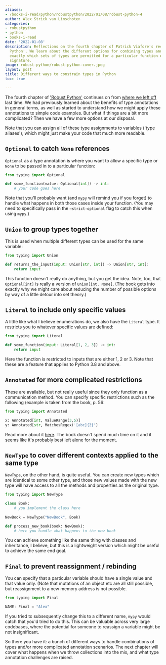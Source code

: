 ```yaml
---
aliases:
- /books-i-read/python/robustpython/2022/01/08/robust-python-4
author: Alex Strick van Linschoten
categories:
- robustpython
- python
- books-i-read
date: '2022-01-08'
description: Reflections on the fourth chapter of Patrick Viafore's recent book, 'Robust
  Python'. We learn about the different options for combining types and constraining
  exactly which sets of types are permitted for a particular function or variable
  signature.
image: robust-python/robust-python-cover.jpeg
layout: post
title: Different ways to constrain types in Python
toc: true

---
```


The fourth chapter of ['Robust Python'](https://www.amazon.com/Robust-Python-Patrick-Viafore-ebook-dp-B09982C9FX/dp/B09982C9FX/ref=mt_other?_encoding=UTF8&me=&tag=soumet-20&qid=) continues on from [where we left off](https://mlops.systems/robustpython/python/books-i-read/2022/01/03/robust-python-3.html) last time. We had previously learned about the benefits of type annotations in general terms, as well as started to understand how we might apply these annotations to simple code examples. But what if things are a bit more complicated? Then we have a few more options at our disposal.

Note that you can assign all of these type assignments to variables ('type aliases'), which might just make your code that much more readable.

## `Optional` to catch `None` references

`Optional` as a type annotation is where you want to allow a specific type or `None` to be passed in to a particular function:

```python
from typing import Optional

def some_function(value: Optional[int]) -> int:
	# your code goes here
```

Note that you'll probably want (and `mypy` will remind you if you forget) to handle what happens in both those cases inside your function. (You may need to specifically pass in the `—strict-optional` flag to catch this when using `mypy`.)

## `Union` to group types together

This is used when multiple different types can be used for the same variable:

```python
from typing import Union

def returns_the_input(input: Union[str, int]) -> Union[str, int]:
	return input
```

This function doesn't really do anything, but you get the idea. Note, too, that `Optional[int]` is really a version of `Union[int, None]`. (The book gets into exactly why we might care about reducing the number of possible options by way of a little detour into set theory.)

## `Literal` to include only specific values

A little like what I believe enumerations do, we also have the `Literal` type. It restricts you to whatever specific values are defined:

```python
from typing import Literal

def some_function(input: Literal[1, 2, 3]) -> int:
	return input
```

Here the function is restricted to inputs that are either 1, 2 or 3. Note that these are a feature that applies to Python 3.8 and above.

## `Annotated` for more complicated restrictions

These are available, but not really useful since they only function as a communication method. You can specify specific restrictions such as the following (example is taken from the book, p. 56:

```python
from typing import Annotated

x: Annotated[int, ValueRange(3,5)]
y: Annotated[str, MatchesRegex('[abc]{2}')
```

Read more about it [here](https://docs.python.org/3/library/typing.html?highlight=annotated#typing.Annotated). The book doesn't spend much time on it and it seems like it's probably best left alone for the moment.

## `NewType` to cover different contexts applied to the same type

`NewType`, on the other hand, is quite useful. You can create new types which are identical to some other type, and those new values made with the new type will have access to all the methods and properties as the original type.

```python
from typing import NewType

class Book:
	# you implement the class here
	
NewBook = NewType("NewBook", Book)

def process_new_book(book: NewBook):
	# here you handle what happens to the new book
```

You can achieve something like the same thing with classes and inheritance, I believe, but this is a lightweight version which might be useful to achieve the same end goal.

## `Final` to prevent reassignment / rebinding

You can specify that a particular variable should have a single value and that value only. (Note that mutations of an object etc are all still possible, but reassignment to a new memory address is not possible.

```python
from typing import Final

NAME: Final = "Alex"
```

If you tried to subsequently change this to a different name, `mypy` would catch that you'd tried to do this. This can be valuable across very large codebases, where the potential for someone to reassign a variable might be not insignificant.

So there you have it: a bunch of different ways to handle combinations of types and/or more complicated annotation scenarios. The next chapter will cover what happens when we throw collections into the mix, and what type annotation challenges are raised.
